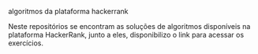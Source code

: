 algoritmos da plataforma hackerrank

Neste repositórios se encontram as soluções de algoritmos disponíveis na plataforma HackerRank, junto a eles, disponibilizo o link para acessar os exercícios.
